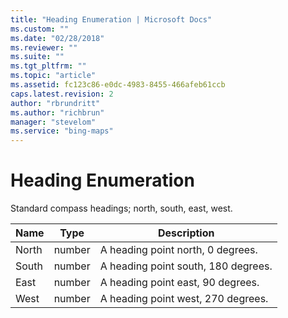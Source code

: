 ```yaml
---
title: "Heading Enumeration | Microsoft Docs"
ms.custom: ""
ms.date: "02/28/2018"
ms.reviewer: ""
ms.suite: ""
ms.tgt_pltfrm: ""
ms.topic: "article"
ms.assetid: fc123c86-e0dc-4983-8455-466afeb61ccb
caps.latest.revision: 2
author: "rbrundritt"
ms.author: "richbrun"
manager: "stevelom"
ms.service: "bing-maps"
---
```


# Heading Enumeration

Standard compass headings; north, south, east, west.

| Name  | Type   | Description                         |
|-------|--------|-------------------------------------|
| North | number | A heading point north, 0 degrees.   |
| South | number | A heading point south, 180 degrees. |
| East  | number | A heading point east, 90 degrees.   |
| West  | number | A heading point west, 270 degrees.  |
